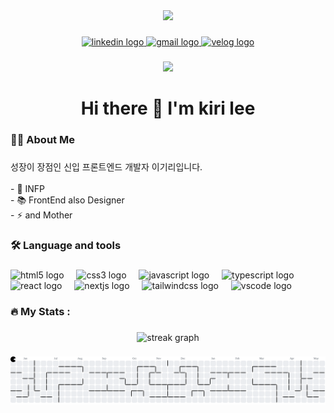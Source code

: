 <div align="center">
  <img height="150" src="https://media3.giphy.com/media/v1.Y2lkPTc5MGI3NjExY3M0MW9uenV2MXRqNmYzYXpvc3IyYWg1bXIydjFtZ3h5NTE3eTdxMyZlcD12MV9pbnRlcm5hbF9naWZfYnlfaWQmY3Q9Zw/8m7nAJTYvzNUh54HQm/giphy.gif"  />
</div>

###

<div align="center">
  <a href="https://www.linkedin.com/feed/" target="_blank">
    <img src="https://img.shields.io/static/v1?message=LinkedIn&logo=linkedin&label=&color=0077B5&logoColor=white&labelColor=&style=for-the-badge" height="25" alt="linkedin logo"  />
  </a>
  <a href="mango.man.e.ya@gmail.com" target="_blank">
    <img src="https://img.shields.io/static/v1?message=Gmail&logo=gmail&label=&color=D14836&logoColor=white&labelColor=&style=for-the-badge" height="25" alt="gmail logo"  />
  </a>
  <a href="https://velog.io/@mangoman/posts" target="_blank">
    <img src="https://img.shields.io/static/v1?message=Velog&logo=velog&label=&color=20C997&logoColor=white&labelColor=&style=for-the-badge" height="25" alt="velog logo"  />
  </a>
</div>

###

<div align="center">
  <img src="https://visitor-badge.laobi.icu/badge?page_id=mangomaneya.mangomaneya&"  />
</div>

###

<h1 align="center">Hi there 👋 I'm kiri lee</h1>

###

<h3 align="left">👩‍💻  About Me</h3>

###

<p align="left">성장이 장점인 신입 프론트엔드 개발자 이기리입니다.<br><br>- 🔭 INFP<br>- 📚 FrontEnd also Designer<br>- ⚡ and Mother</p>

###

<h3 align="left">🛠 Language and tools</h3>

###

<div align="left">
  <img src="https://cdn.jsdelivr.net/gh/devicons/devicon/icons/html5/html5-original.svg" height="40" alt="html5 logo"  />
  <img width="12" />
  <img src="https://cdn.jsdelivr.net/gh/devicons/devicon/icons/css3/css3-original.svg" height="40" alt="css3 logo"  />
  <img width="12" />
  <img src="https://cdn.jsdelivr.net/gh/devicons/devicon/icons/javascript/javascript-original.svg" height="40" alt="javascript logo"  />
  <img width="12" />
  <img src="https://cdn.jsdelivr.net/gh/devicons/devicon/icons/typescript/typescript-original.svg" height="40" alt="typescript logo"  />
  <img width="12" />
  <img src="https://cdn.jsdelivr.net/gh/devicons/devicon/icons/react/react-original.svg" height="40" alt="react logo"  />
  <img width="12" />
  <img src="https://cdn.jsdelivr.net/gh/devicons/devicon/icons/nextjs/nextjs-original.svg" height="40" alt="nextjs logo"  />
  <img width="12" />
  <img src="https://cdn.jsdelivr.net/gh/devicons/devicon/icons/tailwindcss/tailwindcss-original-wordmark.svg" height="40" alt="tailwindcss logo"  />
  <img width="12" />
  <img src="https://cdn.jsdelivr.net/gh/devicons/devicon/icons/vscode/vscode-original.svg" height="40" alt="vscode logo"  />
</div>

###

<h3 align="left">🔥   My Stats :</h3>

###

<div align="center">
  <img src="https://streak-stats.demolab.com?user=mangomaneya&locale=en&mode=daily&theme=dark&hide_border=false&border_radius=5&order=3" height="220" alt="streak graph"  />
</div>

###

<picture>
  <source media="(prefers-color-scheme: dark)" srcset="https://raw.githubusercontent.com/mangomaneya/mangomaneya/output/pacman-contribution-graph-dark.svg">
  <source media="(prefers-color-scheme: light)" srcset="https://raw.githubusercontent.com/mangomaneya/mangomaneya/output/pacman-contribution-graph.svg">
  <img alt="pacman contribution graph" src="https://raw.githubusercontent.com/mangomaneya/mangomaneya/output/pacman-contribution-graph.svg">
</picture>

###

